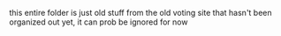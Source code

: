this entire folder is just old stuff from the old voting site that hasn't been organized out yet, it can prob be ignored for now
